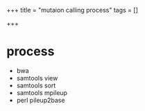 +++
title = "mutaion calling process"
tags = []

+++


# process

- bwa
- samtools view
- samtools sort
- samtools mpileup
- perl pileup2base
